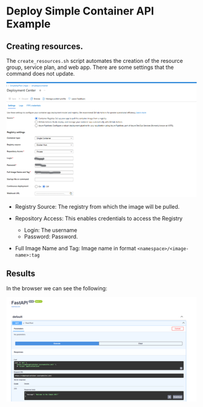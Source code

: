 # Deploy Simple Container API Example

## Creating resources. 
The `create_resources.sh` script automates the creation of the resource group, service plan, and web app. There are some settings that the command does not update.

![alt text](image.png)

* Registry Source: The registry from which the image will be pulled. 
* Repository Access: This enables credentials to access the Registry
    * Login: The username
    * Password: Password.

* Full Image Name and Tag: Image name in format `<namespace>/<image-name>:tag`

## Results
In the browser we can see the following:

![alt text](image-1.png)